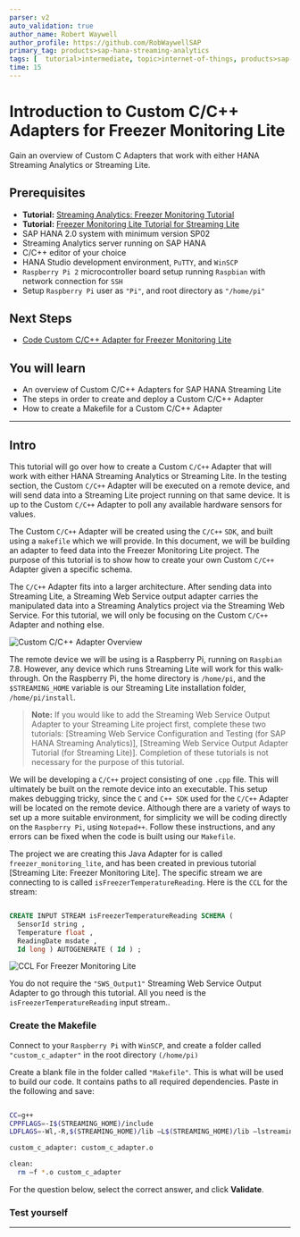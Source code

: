 ```yaml
---
parser: v2
auto_validation: true
author_name: Robert Waywell
author_profile: https://github.com/RobWaywellSAP
primary_tag: products>sap-hana-streaming-analytics
tags: [  tutorial>intermediate, topic>internet-of-things, products>sap-hana-streaming-analytics, products>sap-hana\,-express-edition ]
time: 15
---
```


# Introduction to Custom C/C++ Adapters for Freezer Monitoring Lite
<!-- description --> Gain an overview of Custom C Adapters that work with either HANA Streaming Analytics or Streaming Lite.

## Prerequisites  
 - **Tutorial:** [Streaming Analytics: Freezer Monitoring Tutorial](group.sds-hxe-get-started)
 - **Tutorial:** [Freezer Monitoring Lite Tutorial for Streaming Lite](hsa-streaming-lite-freezer-monitoring-part1)
 - SAP HANA 2.0 system with minimum version SP02
 - Streaming Analytics server running on SAP HANA
 - C/C++ editor of your choice
 - HANA Studio development environment, `PuTTY`, and `WinSCP`
 - `Raspberry Pi 2` microcontroller board setup running `Raspbian` with network connection for `SSH`
 - Setup `Raspberry Pi` user as `"Pi"`, and root directory as `"/home/pi"`

## Next Steps
 - [Code Custom C/C++ Adapter for Freezer Monitoring Lite](hsa-lite-custom-c-adapter-part2)

## You will learn  
- An overview of Custom C/C++ Adapters for SAP HANA Streaming Lite
- The steps in order to create and deploy a Custom C/C++ Adapter
- How to create a Makefile for a Custom C/C++ Adapter

---

## Intro
This tutorial will go over how to create a Custom `C/C++` Adapter that will work with either HANA Streaming Analytics or Streaming Lite. In the testing section, the Custom `C/C++` Adapter will be executed on a remote device, and will send data into a Streaming Lite project running on that same device. It is up to the Custom `C/C++` Adapter to poll any available hardware sensors for values.

The Custom `C/C++` Adapter will be created using the `C/C++` `SDK`, and built using a `makefile` which we will provide. In this document, we will be building an adapter to feed data into the Freezer Monitoring Lite project. The purpose of this tutorial is to show how to create your own Custom `C/C++` Adapter given a specific schema.

The `C/C++` Adapter fits into a larger architecture. After sending data into Streaming Lite, a Streaming Web Service output adapter carries the manipulated data into a Streaming Analytics project via the Streaming Web Service. For this tutorial, we will only be focusing on the Custom `C/C++` Adapter and nothing else.

![Custom C/C++ Adapter Overview](customCAdapterOverview.png)

The remote device we will be using is a Raspberry Pi, running on `Raspbian` 7.8. However, any device which runs Streaming Lite will work for this walk-through. On the Raspberry Pi, the home directory is `/home/pi`, and the `$STREAMING_HOME` variable is our Streaming Lite installation folder, `/home/pi/install`.

>**Note:** If you would like to add the Streaming Web Service Output Adapter to your Streaming Lite project first, complete these two tutorials: [Streaming Web Service Configuration and Testing (for SAP HANA Streaming Analytics)], [Streaming Web Service Output Adapter Tutorial (for Streaming Lite)]. Completion of these tutorials is not necessary for the purpose of this tutorial.

We will be developing a `C/C++` project consisting of one `.cpp` file. This will ultimately be built on the remote device into an executable. This setup makes debugging tricky, since the `C` and `C++ SDK` used for the `C/C++` Adapter will be located on the remote device. Although there are a variety of ways to set up a more suitable environment, for simplicity we will be coding directly on the `Raspberry Pi`, using `Notepad++`. Follow these instructions, and any errors can be fixed when the code is built using our `Makefile`.

The project we are creating this Java Adapter for is called `freezer_monitoring_lite`, and has been created in previous tutorial [Streaming Lite: Freezer Monitoring Lite]. The specific stream we are connecting to is called `isFreezerTemperatureReading`. Here is the `CCL` for the stream:

```SQL

CREATE INPUT STREAM isFreezerTemperatureReading SCHEMA (
  SensorId string ,
  Temperature float ,
  ReadingDate msdate ,
  Id long ) AUTOGENERATE ( Id ) ;
```

![CCL For Freezer Monitoring Lite](CCLForFreezerMonitoringLite.png)

You do not require the `"SWS_Output1"` Streaming Web Service Output Adapter to go through this tutorial. All you need is the `isFreezerTemperatureReading` input stream..

### Create the Makefile


Connect to your `Raspberry Pi` with `WinSCP`, and create a folder called `"custom_c_adapter"` in the root directory `(/home/pi)`

Create a blank file in the folder called `"Makefile"`. This is what will be used to build our code. It contains paths to all required dependencies. Paste in the following and save:

```Bash

CC=g++
CPPFLAGS=-I$(STREAMING_HOME)/include
LDFLAGS=-Wl,-R,$(STREAMING_HOME)/lib –L$(STREAMING_HOME)/lib –lstreamingclient_lib –lstreamingproject_lib

custom_c_adapter: custom_c_adapter.o

clean:
  rm –f *.o custom_c_adapter
```

For the question below, select the correct answer, and click **Validate**.


### Test yourself




---
